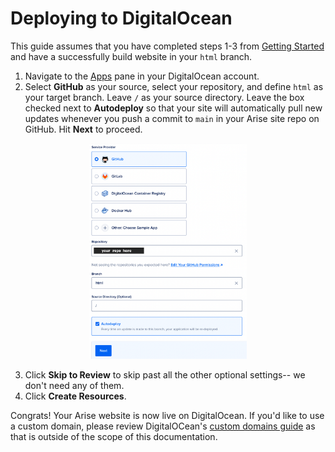 # Deploying to DigitalOcean

This guide assumes that you have completed steps 1-3 from [Getting Started](../README.md) and have a successfully build website in your `html` branch.

1. Navigate to the [Apps](https://cloud.digitalocean.com/apps) pane in your DigitalOcean account.
2. Select **GitHub** as your source, select your repository, and define `html` as your target branch. Leave `/` as your source directory. Leave the box checked next to **Autodeploy** so that your site will automatically pull new updates whenever you push a commit to `main` in your Arise site repo on GitHub. Hit **Next** to proceed. 
<p align="center"><img src="digitalocean-1.png" alt="Screenshot: DigitalOcean Deploy Settings" width=50% height=50% /></p>

3. Click **Skip to Review** to skip past all the other optional settings-- we don't need any of them.
4. Click **Create Resources**.

Congrats! Your Arise website is now live on DigitalOcean. If you'd like to use a custom domain, please review DigitalOCean's [custom domains guide](https://docs.digitalocean.com/products/app-platform/how-to/manage-domains/) as that is outside of the scope of this documentation.
